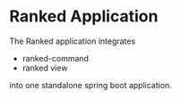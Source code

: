 # Ranked Application

The Ranked application integrates 

* ranked-command
* ranked view

into one standalone spring boot application.
